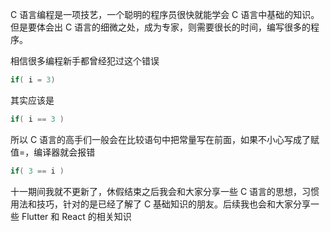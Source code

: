 C 语言编程是一项技艺，一个聪明的程序员很快就能学会 C 语言中基础的知识。但是要体会出 C 语言的细微之处，成为专家，则需要很长的时间，编写很多的程序。

相信很多编程新手都曾经犯过这个错误

```C
if( i = 3)
```

其实应该是

```c
if( i == 3 )
```

所以 C 语言的高手们一般会在比较语句中把常量写在前面，如果不小心写成了赋值=，编译器就会报错

```c
if( 3 == i )
```

十一期间我就不更新了，休假结束之后我会和大家分享一些 C 语言的思想，习惯用法和技巧，针对的是已经了解了 C 基础知识的朋友。后续我也会和大家分享一些 Flutter 和 React 的相关知识
